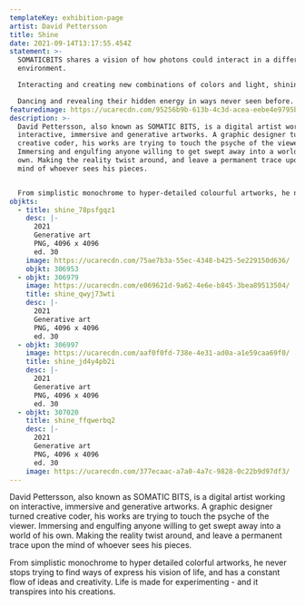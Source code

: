```yaml
---
templateKey: exhibition-page
artist: David Pettersson
title: Shine
date: 2021-09-14T13:17:55.454Z
statement: >-
  SOMATICBITS shares a vision of how photons could interact in a different
  environment. 

  Interacting and creating new combinations of colors and light, shining through the spatial vacuum.

  Dancing and revealing their hidden energy in ways never seen before.
featuredimage: https://ucarecdn.com/95256b9b-613b-4c3d-acea-eebe4e9795b1/main_page_somaticbits.jpg
description: >-
  David Pettersson, also known as SOMATIC BITS, is a digital artist working on
  interactive, immersive and generative artworks. A graphic designer turned
  creative coder, his works are trying to touch the psyche of the viewer.
  Immersing and engulfing anyone willing to get swept away into a world of his
  own. Making the reality twist around, and leave a permanent trace upon the
  mind of whoever sees his pieces. 


  From simplistic monochrome to hyper-detailed colourful artworks, he never stops trying to find ways to express his vision of life and has a constant flow of ideas and creativity. Life is made for experimenting - and it transpires into his creations.
objkts:
  - title: shine_78psfgqz1
    desc: |-
      2021
      Generative art
      PNG, 4096 x 4096
      ed. 30
    image: https://ucarecdn.com/75ae7b3a-55ec-4348-b425-5e229150d636/
    objkt: 306953
  - objkt: 306979
    image: https://ucarecdn.com/e069621d-9a62-4e6e-b845-3bea89513504/
    title: shine_qwyj73wti
    desc: |-
      2021
      Generative art
      PNG, 4096 x 4096
      ed. 30
  - objkt: 306997
    image: https://ucarecdn.com/aaf0f0fd-738e-4e31-ad0a-a1e59caa69f0/
    title: shine_jd4y4pb2i
    desc: |-
      2021
      Generative art
      PNG, 4096 x 4096
      ed. 30
  - objkt: 307020
    title: shine_ffqwerbq2
    desc: |-
      2021
      Generative art
      PNG, 4096 x 4096
      ed. 30
    image: https://ucarecdn.com/377ecaac-a7a0-4a7c-9828-0c22b9d97df3/
---
```


David Pettersson, also known as SOMATIC BITS, is a digital artist working on interactive, immersive and generative artworks. A graphic designer turned creative coder, his works are trying to touch the psyche of the viewer. Immersing and engulfing anyone willing to get swept away into a world of his own. Making the reality twist around, and leave a permanent trace upon the mind of whoever sees his pieces.

From simplistic monochrome to hyper detailed colorful artworks, he never stops trying to find ways of express his vision of life, and has a constant flow of ideas and creativity. Life is made for experimenting - and it transpires into his creations.
